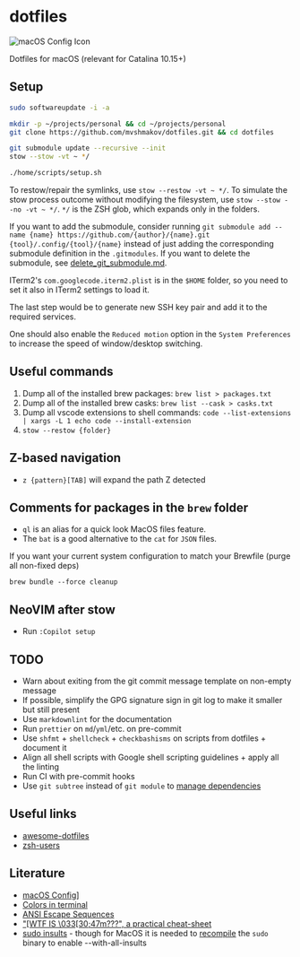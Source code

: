# dotfiles

![macOS Config Icon](https://www.alchemists.io/images/projects/mac_os-config/icon.png "macOS Config Icon")

Dotfiles for macOS (relevant for Catalina 10.15+)

## Setup

```bash
sudo softwareupdate -i -a

mkdir -p ~/projects/personal && cd ~/projects/personal
git clone https://github.com/mvshmakov/dotfiles.git && cd dotfiles

git submodule update --recursive --init
stow --stow -vt ~ */

./home/scripts/setup.sh
```

To restow/repair the symlinks, use `stow --restow -vt ~ */`. To simulate the stow process outcome without modifying the filesystem, use `stow --stow --no -vt ~ */`. `*/` is the ZSH glob, which expands only in the folders.

If you want to add the submodule, consider running `git submodule add --name {name} https://github.com/{author}/{name}.git {tool}/.config/{tool}/{name}` instead of just adding the corresponding submodule definition in the `.gitmodules`. If you want to delete the submodule, see [delete_git_submodule.md](https://gist.github.com/myusuf3/7f645819ded92bda6677?permalink_comment_id=2696221#gistcomment-2696221).

ITerm2's `com.googlecode.iterm2.plist` is in the `$HOME` folder, so you need to set it also in ITerm2 settings to load it.

The last step would be to generate new SSH key pair and add it to the required services.

One should also enable the `Reduced motion` option in the `System Preferences` to increase the speed of window/desktop switching.

## Useful commands

1. Dump all of the installed brew packages: `brew list > packages.txt`
2. Dump all of the installed brew casks: `brew list --cask > casks.txt`
3. Dump all vscode extensions to shell commands: `code --list-extensions | xargs -L 1 echo code --install-extension`
4. `stow --restow {folder}`

## Z-based navigation

* `z {pattern}[TAB]` will expand the path Z detected

## Comments for packages in the `brew` folder

* `ql` is an alias for a quick look MacOS files feature.
* The `bat` is a good alternative to the `cat` for `JSON` files.

If you want your current system configuration to match your Brewfile (purge all non-fixed deps)

`brew bundle --force cleanup`

## NeoVIM after stow

* Run `:Copilot setup`

## TODO

* Warn about exiting from the git commit message template on non-empty message
* If possible, simplify the GPG signature sign in git log to make it smaller but still present
* Use `markdownlint` for the documentation
* Run `prettier` on `md`/`yml`/etc. on pre-commit
* Use `shfmt` + `shellcheck` + `checkbashisms` on scripts from dotfiles + document it
* Align all shell scripts with Google shell scripting guidelines + apply all the linting
* Run CI with pre-commit hooks
* Use `git subtree` instead of `git module` to [manage dependencies](https://www.atlassian.com/git/tutorials/git-subtree)

## Useful links

* [awesome-dotfiles](https://github.com/webpro/awesome-dotfiles)
* [zsh-users](https://github.com/zsh-users)

## Literature

* [macOS Config](https://www.alchemists.io/mac-os-config/)]
* [Colors in terminal](https://gist.github.com/XVilka/8346728#true-color-detection)
* [ANSI Escape Sequences](https://gist.github.com/fnky/458719343aabd01cfb17a3a4f7296797)
* ["\[WTF IS \033\[30;47m???", a practical cheat-sheet](https://gist.github.com/DNA/ebb9258089e9e1dfd08c58695b3cd6f1)
* [sudo insults](https://www.sudo.ws/posts/2019/11/which-sudo-users-to-insult-sudo-configuration-basics/#__enabling-insults__) - though for MacOS it is needed to [recompile](https://apple.stackexchange.com/questions/257405/how-do-i-install-sudo-insults-on-mac) the `sudo` binary to enable --with-all-insults
